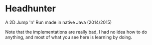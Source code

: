 # Headhunter
A 2D Jump 'n' Run made in native Java (2014/2015)

Note that the implementations are really bad, I had no idea how to do anything, and most of what you see here is learning by doing.
